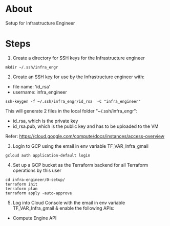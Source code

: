 # About
Setup for Infrastructure Engineer


# Steps

1. Create a directory for SSH keys for the Infrastructure engineer
```
mkdir ~/.ssh/infra_engr
```


2. Create an SSH key for use by the Infrastructure engineer with:
- file name: 'id_rsa'
- username: infra_engineer
```
ssh-keygen -f ~/.ssh/infra_engr/id_rsa  -C "infra_engineer"
```
This will generate 2 files in the local folder "~/.ssh/infra_engr":
- id_rsa, which is the private key
- id_rsa.pub, which is the public key and has to be uploaded to the VM  

Refer: https://cloud.google.com/compute/docs/instances/access-overview


3. Login to GCP using the email in env variable TF_VAR_Infra_gmail
```
gcloud auth application-default login
```


4. Set up a GCP bucket as the Terraform backend for all Terraform operations by this user
```
cd infra-engineer/0-setup/
terraform init
terraform plan
terraform apply -auto-approve
```


5. Log into Cloud Console with the email in env variable TF_VAR_Infra_gmail & enable the following APIs:
- Compute Engine API